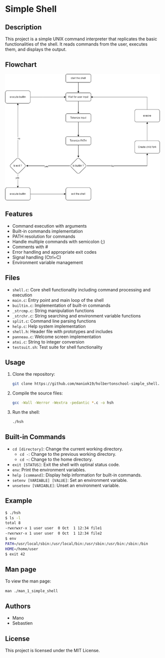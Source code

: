 # Simple Shell

## Description
This project is a simple UNIX command interpreter that replicates the basic functionalities of the shell. It reads commands from the user, executes them, and displays the output.
## Flowchart
![flowchart](flowchartshell.drawio.png)
## Features
- Command execution with arguments
- Built-in commands implementation
- PATH resolution for commands
- Handle multiple commands with semicolon (;)
- Comments with #
- Error handling and appropriate exit codes
- Signal handling (Ctrl+C)
- Environment variable management

## Files
- `shell.c`: Core shell functionality including command processing and execution
- `main.c`: Entry point and main loop of the shell
- `builtin.c`: Implementation of built-in commands
- `_strcmp.c`: String manipulation functions
- `_strchr.c`: String searching and environment variable functions
- `split.c`: Command line parsing functions
- `help.c`: Help system implementation
- `shell.h`: Header file with prototypes and includes
- `panneau.c`: Welcome screen implementation
- `atoi.c`: String to integer conversion
- `testsuit.sh`: Test suite for shell functionality

## Usage
1. Clone the repository:
	```sh
	git clone https://github.com/maniok19/holbertonschool-simple_shell.git
	```
2. Compile the source files:
	```sh
	gcc -Wall -Werror -Wextra -pedantic *.c -o hsh
	```
3. Run the shell:
	```sh
	./hsh
	```

## Built-in Commands
- `cd [directory]`: Change the current working directory.
   - `cd -`: Change to the previous working directory.
   - `cd ~`: Change to the home directory.
- `exit [STATUS]`: Exit the shell with optinal status code.
- `env`: Print the environment variables.
- `help [command]`: Display help information for built-in commands.
- `setenv [VARIABLE] [VALUE]`: Set an environment variable.
- `unsetenv [VARIABLE]`: Unset an environment variable.

## Example
```sh
$ ./hsh
$ ls -l
total 8
-rwxrwxr-x 1 user user  0 Oct  1 12:34 file1
-rwxrwxr-x 1 user user  0 Oct  1 12:34 file2
$ env
PATH=/usr/local/sbin:/usr/local/bin:/usr/sbin:/usr/bin:/sbin:/bin
HOME=/home/user
$ exit 42
```
## Man page
To view the man page:

```man ./man_1_simple_shell```

## Authors
- Mano
- Sebastien

## License
This project is licensed under the MIT License.

